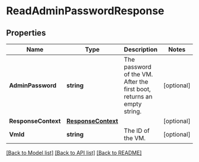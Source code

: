 # ReadAdminPasswordResponse

## Properties

Name | Type | Description | Notes
------------ | ------------- | ------------- | -------------
**AdminPassword** | **string** | The password of the VM. After the first boot, returns an empty string. | [optional] 
**ResponseContext** | [**ResponseContext**](ResponseContext.md) |  | [optional] 
**VmId** | **string** | The ID of the VM. | [optional] 

[[Back to Model list]](../README.md#documentation-for-models) [[Back to API list]](../README.md#documentation-for-api-endpoints) [[Back to README]](../README.md)


